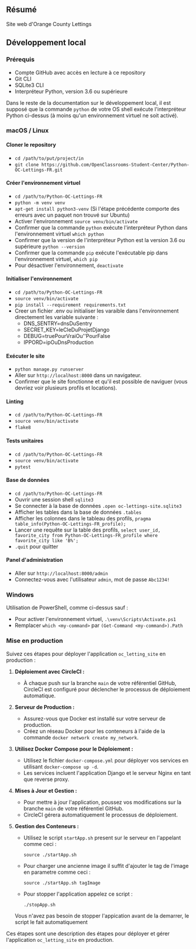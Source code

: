 ## Résumé

Site web d'Orange County Lettings

## Développement local

### Prérequis

- Compte GitHub avec accès en lecture à ce repository
- Git CLI
- SQLite3 CLI
- Interpréteur Python, version 3.6 ou supérieure

Dans le reste de la documentation sur le développement local, il est supposé que la commande `python` de votre OS shell exécute l'interpréteur Python ci-dessus (à moins qu'un environnement virtuel ne soit activé).

### macOS / Linux

#### Cloner le repository

- `cd /path/to/put/project/in`
- `git clone https://github.com/OpenClassrooms-Student-Center/Python-OC-Lettings-FR.git`

#### Créer l'environnement virtuel

- `cd /path/to/Python-OC-Lettings-FR`
- `python -m venv venv`
- `apt-get install python3-venv` (Si l'étape précédente comporte des erreurs avec un paquet non trouvé sur Ubuntu)
- Activer l'environnement `source venv/bin/activate`
- Confirmer que la commande `python` exécute l'interpréteur Python dans l'environnement virtuel
`which python`
- Confirmer que la version de l'interpréteur Python est la version 3.6 ou supérieure `python --version`
- Confirmer que la commande `pip` exécute l'exécutable pip dans l'environnement virtuel, `which pip`
- Pour désactiver l'environnement, `deactivate`

#### Initialiser l'environnement

- `cd /path/to/Python-OC-Lettings-FR`
- `source venv/bin/activate`
- `pip install --requirement requirements.txt`
- Creer un fichier .env ou initialiser les varaible dans l'environnement directement les variable suivante : 
  - DNS_SENTRY=dnsDuSentry
  - SECRET_KEY=leCleDuProjetDjango
  - DEBUG=truePourVraiOu''PourFalse
  - IPPORD=ipOuDnsProduction

#### Exécuter le site

- `python manage.py runserver`
- Aller sur `http://localhost:8000` dans un navigateur.
- Confirmer que le site fonctionne et qu'il est possible de naviguer (vous devriez voir plusieurs profils et locations).

#### Linting

- `cd /path/to/Python-OC-Lettings-FR`
- `source venv/bin/activate`
- `flake8`

#### Tests unitaires

- `cd /path/to/Python-OC-Lettings-FR`
- `source venv/bin/activate`
- `pytest`

#### Base de données

- `cd /path/to/Python-OC-Lettings-FR`
- Ouvrir une session shell `sqlite3`
- Se connecter à la base de données `.open oc-lettings-site.sqlite3`
- Afficher les tables dans la base de données `.tables`
- Afficher les colonnes dans le tableau des profils, `pragma table_info(Python-OC-Lettings-FR_profile);`
- Lancer une requête sur la table des profils, `select user_id, favorite_city from
  Python-OC-Lettings-FR_profile where favorite_city like 'B%';`
- `.quit` pour quitter

#### Panel d'administration

- Aller sur `http://localhost:8000/admin`
- Connectez-vous avec l'utilisateur `admin`, mot de passe `Abc1234!`

### Windows

Utilisation de PowerShell, comme ci-dessus sauf :

- Pour activer l'environnement virtuel, `.\venv\Scripts\Activate.ps1` 
- Remplacer `which <my-command>` par `(Get-Command <my-command>).Path`

### Mise en production

Suivez ces étapes pour déployer l'application `oc_letting_site` en production :

1. **Déploiement avec CircleCI :**
   - À chaque push sur la branche `main` de votre référentiel GitHub, CircleCI est configuré pour déclencher le processus de déploiement automatique.

2. **Serveur de Production :**
   - Assurez-vous que Docker est installé sur votre serveur de production.
   - Créez un réseau Docker pour les conteneurs à l'aide de la commande `docker network create my_network`.

3. **Utilisez Docker Compose pour le Déploiement :**
   - Utilisez le fichier `docker-compose.yml` pour déployer vos services en utilisant `docker-compose up -d`.
   - Les services incluent l'application Django et le serveur Nginx en tant que reverse proxy.

4. **Mises à Jour et Gestion :**
   - Pour mettre à jour l'application, poussez vos modifications sur la branche `main` de votre référentiel GitHub.
   - CircleCI gérera automatiquement le processus de déploiement.

5. **Gestion des Conteneurs :**

   - Utilisez le script `startApp.sh` present sur le serveur en l'appelant comme ceci :

      `source ./startApp.sh`
   
   - Pour charger une ancienne image il suffit d'ajouter le tag de l'image en parametre comme ceci : 

      `source ./startApp.sh tagImage`

   - Pour stopper l'application appelez ce script : 

      `./stopApp.sh`

   Vous n'avez pas besoin de stopper l'appication avant de la demarrer, le script le fait automatiquement

Ces étapes sont une description des étapes pour déployer et gérer l'application `oc_letting_site` en production.
